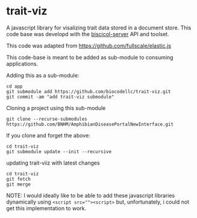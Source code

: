 # trait-viz

A javascript library for visalizing trait data stored in a document store. 
This code base was developd with the [biscicol-server](https://biscicol.org/) API and toolset.

This code was adapted from  https://github.com/fullscale/elastic.js

This code-base is meant to be added as sub-module to consuming applications. 

Adding this as a sub-module:
```
cd app
git submodule add https://github.com/biocodellc/trait-viz.git
git commit -am "add trait-viz submodule"
```

Cloning a project using this sub-module
```
git clone --recurse-submodules https://github.com/BNHM/AmphibianDiseasePortalNewInterface.git
```
If you clone and forget the above:
```
cd trait-viz
git submodule update --init --recursive
```

updating trait-viiz with latest changes
```
cd trait-viz
git fetch
git merge
```

NOTE: I would ideally like to be able to add these javascript libraries dynamically using `<script src=""><script>` but, unfortunately, i could not
get this implementation to work.
